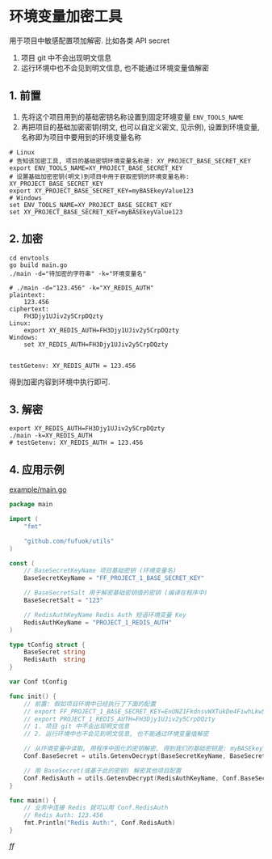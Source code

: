 # 环境变量加密工具

用于项目中敏感配置项加解密. 比如各类 API secret

1. 项目 git 中不会出现明文信息
2. 运行环境中也不会见到明文信息, 也不能通过环境变量值解密

## 1. 前置

1. 先将这个项目用到的基础密钥名称设置到固定环境变量 `ENV_TOOLS_NAME`
2. 再把项目的基础加密密钥(明文, 也可以自定义密文, 见示例), 设置到环境变量, 名称即为项目中要用到的环境变量名称

```shell
# Linux
# 告知该加密工具, 项目的基础密钥环境变量名称是: XY_PROJECT_BASE_SECRET_KEY
export ENV_TOOLS_NAME=XY_PROJECT_BASE_SECRET_KEY
# 设置基础加密密钥(明文)到项目中用于获取密钥的环境变量名称: XY_PROJECT_BASE_SECRET_KEY
export XY_PROJECT_BASE_SECRET_KEY=myBASEkeyValue123
# Windows
set ENV_TOOLS_NAME=XY_PROJECT_BASE_SECRET_KEY
set XY_PROJECT_BASE_SECRET_KEY=myBASEkeyValue123
```

## 2. 加密

```shell
cd envtools
go build main.go
./main -d="待加密的字符串" -k="环境变量名"
```

```shell
# ./main -d="123.456" -k="XY_REDIS_AUTH"
plaintext:
	123.456
ciphertext:
	FH3Djy1UJiv2y5CrpDQzty
Linux:
	export XY_REDIS_AUTH=FH3Djy1UJiv2y5CrpDQzty
Windows:
	set XY_REDIS_AUTH=FH3Djy1UJiv2y5CrpDQzty


testGetenv: XY_REDIS_AUTH = 123.456
```

得到加密内容到环境中执行即可.

## 3. 解密

```shell
export XY_REDIS_AUTH=FH3Djy1UJiv2y5CrpDQzty
./main -k=XY_REDIS_AUTH
# testGetenv: XY_REDIS_AUTH = 123.456
```

## 4. 应用示例

[example/main.go](example/main.go)

```go
package main

import (
	"fmt"

	"github.com/fufuok/utils"
)

const (
	// BaseSecretKeyName 项目基础密钥 (环境变量名)
	BaseSecretKeyName = "FF_PROJECT_1_BASE_SECRET_KEY"

	// BaseSecretSalt 用于解密基础密钥值的密钥 (编译在程序中)
	BaseSecretSalt = "123"

	// RedisAuthKeyName Redis Auth 短语环境变量 Key
	RedisAuthKeyName = "PROJECT_1_REDIS_AUTH"
)

type tConfig struct {
	BaseSecret string
	RedisAuth  string
}

var Conf tConfig

func init() {
	// 前置: 假如项目环境中已经执行了下面的配置
	// export FF_PROJECT_1_BASE_SECRET_KEY=EnUNZ1FkdnsvWXTukDe4FiwhLkw5eMmjGgAYNqYwB9zn
	// export PROJECT_1_REDIS_AUTH=FH3Djy1UJiv2y5CrpDQzty
	// 1. 项目 git 中不会出现明文信息
	// 2. 运行环境中也不会见到明文信息, 也不能通过环境变量值解密

	// 从环境变量中读取, 用程序中固化的密钥解密, 得到我们的基础密钥是: myBASEkeyValue123
	Conf.BaseSecret = utils.GetenvDecrypt(BaseSecretKeyName, BaseSecretSalt)

	// 用 BaseSecret(或基于此的密钥) 解密其他项目配置
	Conf.RedisAuth = utils.GetenvDecrypt(RedisAuthKeyName, Conf.BaseSecret)
}

func main() {
	// 业务中连接 Redis 就可以用 Conf.RedisAuth
	// Redis Auth: 123.456
	fmt.Println("Redis Auth:", Conf.RedisAuth)
}
```







*ff*